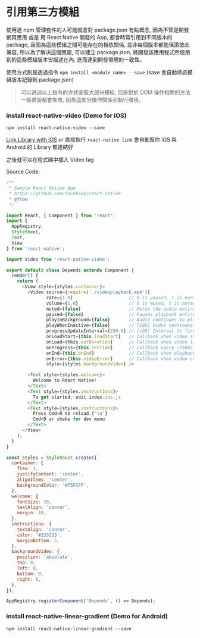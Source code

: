 # 引用第三方模組

使用過 npm 管理套件的人可能就會對 package.json 有點概念, 因為不管是開發網頁應用 或是 用 React Native 開發的 App, 都會時常引用到不同版本的 package, 且因為這些模組之間可能存在的相依關係, 並非每個版本都能保證彼此兼容, 所以為了解決這個問題, 可以建立 package.json, 將開發該應用程式所使用到的這些模組版本皆描述在內, 進而達到開發環境的一致性。

使用方式則是透過指令 `npm install <module name> --save` (save 會自動將該模組版本記錄到 package.json)

> 可以透過以上指令的方式安裝大部分模組, 但是對於 DOM 操作相關的方法一般來說都會失敗, 因為這部分操作關係到執行環境。

 ### install react-native-video (Demo for iOS)

`npm install react-native-video --save`

[Link Library with iOS](https://facebook.github.io/react-native/docs/linking-libraries-ios.html) or 直接執行 `react-native link` 會自動幫你 iOS 與 Android 的 Library 都連結好

之後就可以在程式碼中插入 Video tag

Source Code:
```javascript
/**
 * Sample React Native App
 * https://github.com/facebook/react-native
 * @flow
 */

import React, { Component } from 'react';
import {
  AppRegistry,
  StyleSheet,
  Text,
  View
} from 'react-native';

import Video from 'react-native-video';

export default class Depends extends Component {
  render() {
    return (
      <View style={styles.container}>
        <Video source={require('./videoplayback.mp4')}
               rate={1.0}                     // 0 is paused, 1 is normal.
               volume={1.0}                   // 0 is muted, 1 is normal.
               muted={false}                  // Mutes the audio entirely.
               paused={false}                 // Pauses playback entirely.
               playInBackground={false}       // Audio continues to play when app entering background.
               playWhenInactive={false}       // [iOS] Video continues to play when control or notification center are shown.
               progressUpdateInterval={250.0} // [iOS] Interval to fire onProgress (default to ~250ms)
               onLoadStart={this.loadStart}   // Callback when video starts to load
               onLoad={this.setDuration}      // Callback when video loads
               onProgress={this.setTime}      // Callback every ~250ms with currentTime
               onEnd={this.onEnd}             // Callback when playback finishes
               onError={this.videoError}      // Callback when video cannot be loaded
               style={styles.backgroundVideo} />

        <Text style={styles.welcome}>
          Welcome to React Native!
        </Text>
        <Text style={styles.instructions}>
          To get started, edit index.ios.js
        </Text>
        <Text style={styles.instructions}>
          Press Cmd+R to reload,{'\n'}
          Cmd+D or shake for dev menu
        </Text>
      </View>
    );
  }
}

const styles = StyleSheet.create({
  container: {
    flex: 1,
    justifyContent: 'center',
    alignItems: 'center',
    backgroundColor: '#F5FCFF',
  },
  welcome: {
    fontSize: 20,
    textAlign: 'center',
    margin: 10,
  },
  instructions: {
    textAlign: 'center',
    color: '#333333',
    marginBottom: 5,
  },
  backgroundVideo: {
    position: 'absolute',
    top: 0,
    left: 0,
    bottom: 0,
    right: 0,
  },
});

AppRegistry.registerComponent('Depends', () => Depends);

```

 ### install react-native-linear-gradient (Demo for Android)
 
`npm install react-native-linear-gradient --save`